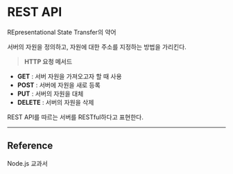 # **REST API** 

REpresentational State Transfer의 약어

서버의 자원을 정의하고, 자원에 대한 주소를 지정하는 방법을 가리킨다.

> **HTTP 요청 메서드**

- **GET** : 서버 자원을 가져오고자 할 때 사용
- **POST** : 서버에 자원을 새로 등록
- **PUT** : 서버의 자원을 대체
- **DELETE** : 서버의 자원을 삭제

REST API를 따르는 서버를 RESTful하다고 표현한다.

<hr>

## **Reference**

Node.js 교과서 